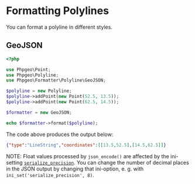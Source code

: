 # Formatting Polylines

You can format a polyline in different styles.

## GeoJSON

``` php
<?php

use Phpgeo\Point;
use Phpgeo\Polyline;
use Phpgeo\Formatter\Polyline\GeoJSON;

$polyline = new Polyline;
$polyline->addPoint(new Point(52.5, 13.5));
$polyline->addPoint(new Point(62.5, 14.5));

$formatter = new GeoJSON;

echo $formatter->format($polyline);
```

The code above produces the output below:

``` json
{"type":"LineString","coordinates":[[13.5,52.5],[14.5,62.5]]}
```

NOTE: Float values processed by `json_encode()` are affected by the ini-setting
[`serialize_precision`](https://secure.php.net/manual/en/ini.core.php#ini.serialize-precision).
You can change the number of decimal places in the JSON output by changing
that ini-option, e. g. with `ini_set('serialize_precision', 8)`.
